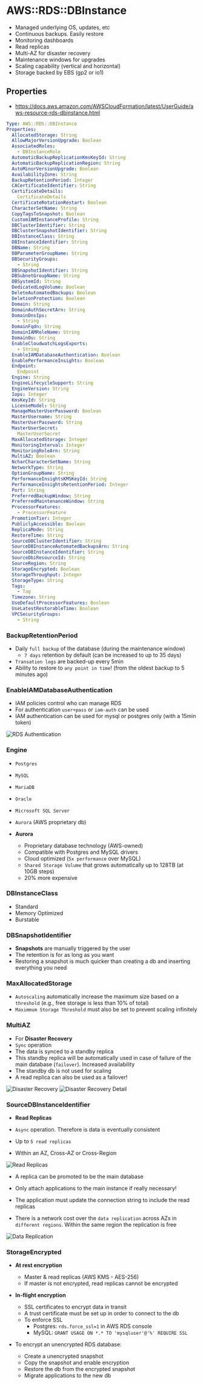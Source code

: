 # AWS::RDS::DBInstance

- Managed underlying OS, updates, etc
- Continuous backups. Easily restore
- Monitoring dashboards
- Read replicas
- Multi-AZ for disaster recovery
- Maintenance windows for upgrades
- Scaling capability (vertical and horizontal)
- Storage backed by EBS (gp2 or io1)

## Properties

- <https://docs.aws.amazon.com/AWSCloudFormation/latest/UserGuide/aws-resource-rds-dbinstance.html>

```yaml
Type: AWS::RDS::DBInstance
Properties:
  AllocatedStorage: String
  AllowMajorVersionUpgrade: Boolean
  AssociatedRoles:
    - DBInstanceRole
  AutomaticBackupReplicationKmsKeyId: String
  AutomaticBackupReplicationRegion: String
  AutoMinorVersionUpgrade: Boolean
  AvailabilityZone: String
  BackupRetentionPeriod: Integer
  CACertificateIdentifier: String
  CertificateDetails:
    CertificateDetails
  CertificateRotationRestart: Boolean
  CharacterSetName: String
  CopyTagsToSnapshot: Boolean
  CustomIAMInstanceProfile: String
  DBClusterIdentifier: String
  DBClusterSnapshotIdentifier: String
  DBInstanceClass: String
  DBInstanceIdentifier: String
  DBName: String
  DBParameterGroupName: String
  DBSecurityGroups:
    - String
  DBSnapshotIdentifier: String
  DBSubnetGroupName: String
  DBSystemId: String
  DedicatedLogVolume: Boolean
  DeleteAutomatedBackups: Boolean
  DeletionProtection: Boolean
  Domain: String
  DomainAuthSecretArn: String
  DomainDnsIps:
    - String
  DomainFqdn: String
  DomainIAMRoleName: String
  DomainOu: String
  EnableCloudwatchLogsExports:
    - String
  EnableIAMDatabaseAuthentication: Boolean
  EnablePerformanceInsights: Boolean
  Endpoint:
    Endpoint
  Engine: String
  EngineLifecycleSupport: String
  EngineVersion: String
  Iops: Integer
  KmsKeyId: String
  LicenseModel: String
  ManageMasterUserPassword: Boolean
  MasterUsername: String
  MasterUserPassword: String
  MasterUserSecret:
    MasterUserSecret
  MaxAllocatedStorage: Integer
  MonitoringInterval: Integer
  MonitoringRoleArn: String
  MultiAZ: Boolean
  NcharCharacterSetName: String
  NetworkType: String
  OptionGroupName: String
  PerformanceInsightsKMSKeyId: String
  PerformanceInsightsRetentionPeriod: Integer
  Port: String
  PreferredBackupWindow: String
  PreferredMaintenanceWindow: String
  ProcessorFeatures:
    - ProcessorFeature
  PromotionTier: Integer
  PubliclyAccessible: Boolean
  ReplicaMode: String
  RestoreTime: String
  SourceDBClusterIdentifier: String
  SourceDBInstanceAutomatedBackupsArn: String
  SourceDBInstanceIdentifier: String
  SourceDbiResourceId: String
  SourceRegion: String
  StorageEncrypted: Boolean
  StorageThroughput: Integer
  StorageType: String
  Tags:
    - Tag
  Timezone: String
  UseDefaultProcessorFeatures: Boolean
  UseLatestRestorableTime: Boolean
  VPCSecurityGroups:
    - String
```

### BackupRetentionPeriod

- Daily `full backup` of the database (during the maintenance window)
  - `7 days` retention by default (can be increased to up to 35 days)
- `Transation logs` are backed-up every 5min
- Ability to restore to `any point in time`! (from the oldest backup to 5 minutes ago)

### EnableIAMDatabaseAuthentication

- IAM policies control who can manage RDS
- For authentication `user+pass` or `iam-auth` can be used
- IAM authentication can be used for mysql or postgres only (with a 15min token)

![RDS Authentication](.images/rds-auth.png)

### Engine

- `Postgres`
- `MySQL`
- `MariaDB`
- `Oracle`
- `Microsoft SQL Server`
- `Aurora` (AWS proprietary db)

- **Aurora**
  - Proprietary database technology (AWS-owned)
  - Compatible with Postgres and MySQL drivers
  - Cloud optimized (`5x performance` over MySQL)
  - `Shared Storage Volume` that grows automatically up to 128TB (at 10GB steps)
  - 20% more expensive

### DBInstanceClass

- Standard
- Memory Optimized
- Burstable

### DBSnapshotIdentifier

- **Snapshots** are manually triggered by the user
- The retention is for as long as you want
- Restoring a snapshot is much quicker than creating a db and inserting everything you need

### MaxAllocatedStorage

- `Autoscaling` automatically increase the maximum size based on a `threshold` (e.g., free storage is less than 10% of total)
- `Maximmum Storage Threshold` must also be set to prevent scaling infinitely

### MultiAZ

- For **Disaster Recovery**
- `Sync` operation
- The data is synced to a standby replica
- This standby replica will be automatically used in case of failure of the main database (`failover`). Increased availability
- The standby db is not used for scaling
- A read replica can also be used as a failover!

![Disaster Recovery](.images/disaster-recovery.png)
![Disaster Recovery Detail](.images/disaster-recovery-detail.png)

### SourceDBInstanceIdentifier

- **Read Replicas**

- `Async` operation. Therefore is data is eventually consistent
- Up to `5 read replicas`
- Within an AZ, Cross-AZ or Cross-Region

![Read Replicas](.images/rds-replication.png)

- A replica can be promoted to be the main database

- Only attach applications to the main instance if really necessary!
- The application must update the connection string to include the read replicas
- There is a network cost over the `data replication` across AZs in `different regions`. Within the same region the replication is free

![Data Replication](.images/data-replication-cost.png)

### StorageEncrypted

- **At rest encryption**
  - Master & read replicas (AWS KMS - AES-256)
  - If master is not encrypted, read replicas cannot be encrypted

- **In-flight encryption**
  - SSL certificates to encrypt data in transit
  - A trust certificate must be set up in order to connect to the db
  - To enforce SSL
    - Postgres: `rds.force_ssl=1` in AWS RDS console
    - MySQL: `GRANT USAGE ON *.* TO 'mysqluser'@'%' REQUIRE SSL`

- To encrypt an unencrypted RDS database:
  - Create a unencrypted snapshot
  - Copy the snapshot and enable encryption
  - Restore the db from the encrypted snapshot
  - Migrate applications to the new db
